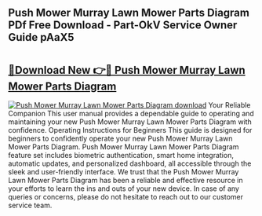 ## Push Mower Murray Lawn Mower Parts Diagram PDf Free Download - Part-OkV Service Owner Guide pAaX5

# <h2><a href="http://dfi8fx.blite.top/?on=Push+Mower+Murray+Lawn+Mower+Parts+Diagram">🔗Download New 👉🔴 Push Mower Murray Lawn Mower Parts Diagram</a></h2>

[![Push Mower Murray Lawn Mower Parts Diagram download](https://i.imgur.com/lujVjoI.png)](http://dfi8fx.blite.top/?on=Push+Mower+Murray+Lawn+Mower+Parts+Diagram)
Your Reliable Companion This user manual provides a dependable guide to operating and maintaining your new Push Mower Murray Lawn Mower Parts Diagram with confidence. Operating Instructions for Beginners This guide is designed for beginners to confidently operate your new Push Mower Murray Lawn Mower Parts Diagram. Push Mower Murray Lawn Mower Parts Diagram feature set includes biometric authentication, smart home integration, automatic updates, and personalized dashboard, all accessible through the sleek and user-friendly interface. We trust that the Push Mower Murray Lawn Mower Parts Diagram has been a reliable and effective resource in your efforts to learn the ins and outs of your new device. In case of any queries or concerns, please do not hesitate to reach out to our customer service team.

